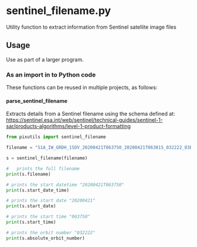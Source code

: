 # sentinel_filename.py

Utility function to extract information from Sentinel satellite image files

## Usage

Use as part of a larger program.

### As an import in to Python code

These functions can be reused in multiple projects, as follows:

#### parse_sentinel_filename

Extracts details from a Sentinel filename using the schema defined at:
    https://sentinel.esa.int/web/sentinel/technical-guides/sentinel-1-sar/products-algorithms/level-1-product-formatting
    
```python
from pixutils import sentinel_filename

filename = "S1A_IW_GRDH_1SDV_20200421T063750_20200421T063815_032222_03BA21_8760.dim"

s = sentinel_filename(filename)

#   prints the full filename
print(s.filename)

# prints the start datetime "20200421T063750"
print(s.start_date_time)

# prints the start date "20200421"
print(s.start_date)

# prints the start time "063750"
print(s.start_time)

# prints the orbit number "032222"
print(s.absolute_orbit_number)
```
